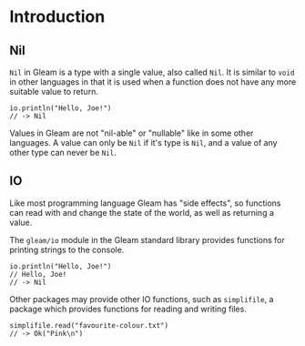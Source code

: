 # Introduction

## Nil

`Nil` in Gleam is a type with a single value, also called `Nil`. It is similar to `void` in other languages in that it is used when a function does not have any more suitable value to return.

```gleam
io.println("Hello, Joe!")
// -> Nil
```

Values in Gleam are not "nil-able" or "nullable" like in some other languages. A value can only be `Nil` if it's type is `Nil`, and a value of any other type can never be `Nil`.

## IO

Like most programming language Gleam has "side effects", so functions can read with and change the state of the world, as well as returning a value.

The `gleam/io` module in the Gleam standard library provides functions for printing strings to the console.

```gleam
io.println("Hello, Joe!")
// Hello, Joe!
// -> Nil
```

Other packages may provide other IO functions, such as `simplifile`, a package which provides functions for reading and writing files.

```gleam
simplifile.read("favourite-colour.txt")
// -> Ok("Pink\n")
```
